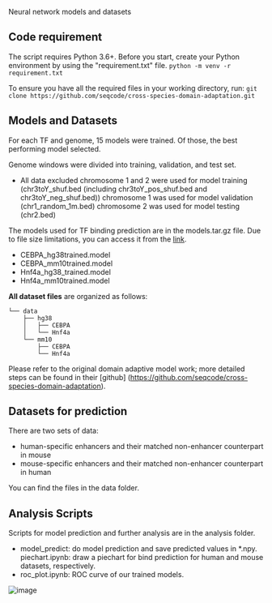 Neural network models and datasets 

## Code requirement
The script requires Python 3.6+. Before you start, create your Python environment by using the "requirement.txt" file. ```python -m venv -r requirement.txt```

To ensure you have all the required files in your working directory, run:
```git clone https://github.com/seqcode/cross-species-domain-adaptation.git``` 

## Models and Datasets

For each TF and genome, 15 models were trained. Of those,  the best performing model selected.

Genome windows were divided into training, validation, and test set.
 - All data excluded chromosome 1 and 2 were used for model training (chr3toY_shuf.bed (including chr3toY_pos_shuf.bed and chr3toY_neg_shuf.bed))
chromosome 1 was used for model validation (chr1_random_1m.bed)
chromosome 2 was used for model testing (chr2.bed)
  

The models used for TF binding prediction are in the models.tar.gz file. Due to file size limitations, you can access it from the [link](https://drive.google.com/file/d/1h3egck0zs-d7TsbJpkNQUrtMWGiI33HO/view?usp=sharing).

- CEBPA_hg38trained.model
- CEBPA_mm10trained.model
- Hnf4a_hg38_trained.model
- Hnf4a_mm10trained.model

**All dataset files** are organized as follows:

```
└── data
    ├── hg38
    │   ├── CEBPA
    │   └── Hnf4a
    └── mm10
        ├── CEBPA
        └── Hnf4a
```
 
Please refer to the original domain adaptive model work; more detailed steps can be found in their [github] (https://github.com/seqcode/cross-species-domain-adaptation).

## Datasets for prediction


There are two sets of data:
- human-specific enhancers and their matched non-enhancer counterpart in mouse
- mouse-specific enhancers and their matched non-enhancer counterpart in human

You can find the files in the data folder.

## Analysis Scripts

Scripts for model prediction and further analysis are in the analysis folder.

- model_predict: do model prediction and save predicted values in *.npy.
piechart.ipynb: draw a piechart for bind prediction for human and mouse datasets, respectively.
- roc_plot.ipynb: ROC curve of our trained models.


![image](https://github.com/ewonglab/enhancer_turnover/assets/112541041/182df19d-57a6-41f1-9279-2f57f6d5018f)
